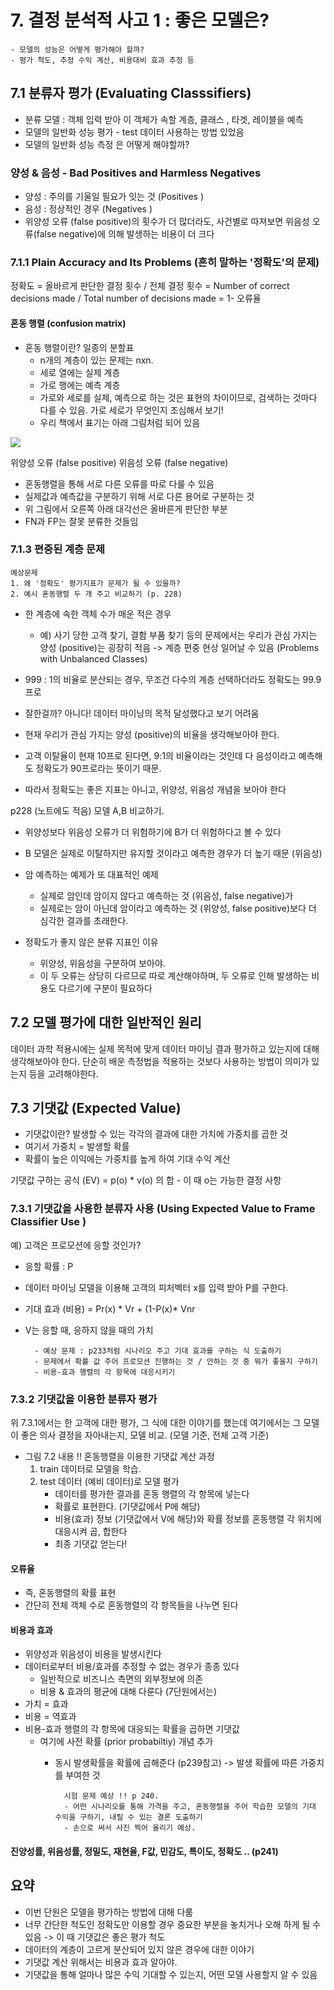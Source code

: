 # 7. 결정 분석적 사고 1 : 좋은 모델은?

	- 모델의 성능은 어떻게 평가해야 할까?
	- 평가 척도, 추정 수익 계산, 비용대비 효과 추정 등

## 7.1 분류자 평가 (Evaluating Classsifiers)

- 분류 모델 : 객체 입력 받아 이 객체가 속할 계층, 클래스 , 타겟, 레이블을 예측
- 모델의 일반화 성능 평가 - test 데이터 사용하는 방법 있었음
- 모델의 일반화 성능 측정 은 어떻게 해야할까?

### 양성 & 음성 - Bad Positives and Harmless Negatives 
- 양성 : 주의를 기울일 필요가 잇는 것 (Positives )
- 음성 : 정상적인 경우 (Negatives )
- 위양성 오류 (false positive)의 횟수가 더 많더라도, 사건별로 따져보면 위음성 오류(false negative)에 의해 발생하는 비용이 더 크다


### 7.1.1 Plain Accuracy and Its Problems (흔히 말하는 '정확도'의 문제)

정확도 = 올바르게 판단한 결정 횟수 / 전체 결정 횟수 
= Number of correct decisions made / Total number of decisions made
= 1- 오류율

#### 혼동 행렬 (confusion matrix)
- 혼동 행렬이란? 일종의 분할표
	- n개의 계층이 있는 문제는 nxn.
	- 세로 열에는 실제 계층
	- 가로 행에는 예측 계층
	- 가로와 세로를 실제, 예측으로 하는 것은 표현의 차이이므로, 검색하는 것마다 다를 수 있음. 가로 세로가 무엇인지 조심해서 보기!
	- 우리 책에서 표기는 아래 그림처럼 되어 있음

![](https://miro.medium.com/max/712/1*Z54JgbS4DUwWSknhDCvNTQ.png)

위양성 오류 (false positive)
위음성 오류 (false negative)

- 혼동행렬을 통해 서로 다른 오류를 따로 다룰 수 있음
- 실제값과 예측값을 구분하기 위해 서로 다른 용어로 구분하는 것
- 위 그림에서 오른쪽 아래 대각선은 올바른게 판단한 부분
- FN과 FP는 잘못 분류한 것들임

### 7.1.3 편중된 계층 문제

	예상문제
	1. 왜 '정확도' 평가지표가 문제가 될 수 있을까?
	2. 예시 혼동행렬 두 개 주고 비교하기 (p. 228)
	
- 한 계층에 속한 객체 수가 매운 적은 경우
	- 예) 사기 당한 고객 찾기, 결함 부품 찾기 등의 문제에서는 우리가 관심 가지는 양성 (positive)는 굉장히 적음 -> 계층 편중 현상 일어날 수 있음 (Problems with Unbalanced Classes)
- 999 : 1의 비율로 분산되는 경우, 무조건 다수의 계층 선택하더라도 정확도는 99.9프로
- 잘한걸까? 아니다! 데이터 마이닝의 목적 달성했다고 보기 어려움

- 현재 우리가 관심 가지는 양성 (positive)의 비율을 생각해보아야 한다.
- 고객 이탈율이 현재 10프로 된다면, 9:1의 비율이라는 것인데 다 음성이라고 예측해도 정확도가 90프로라는 뜻이기 때문.
- 따라서 정확도는 좋은 지표는 아니고, 위양성, 위음성 개념을 보아야 한다

p228 (노트에도 적음) 모델 A,B 비교하기.
- 위양성보다 위음성 오류가 더 위험하기에 B가 더 위험하다고 볼 수 있다
- B 모델은 실제로 이탈하지만 유지할 것이라고 예측한 경우가 더 높기 때문 (위음성)

- 암 예측하는 예제가 또 대표적인  예제
	- 실제로 암인데 암이지 않다고 예측하는 것 (위음성, false negative)가
	- 실제로는 암이 아닌데 암이라고 예측하는 것 (위양성, false positive)보다 더 심각한 결과를 초래한다.

- 정확도가 좋지 않은 분류 지표인 이유
	- 위양성, 위음성을 구분하여 보아야.
	- 이 두 오류는 상당히 다르므로 따로 계산해야하며, 두 오류로 인해 발생하는 비용도 다르기에 구분이 필요하다

## 7.2 모델 평가에 대한 일반적인 원리

데이터 과학 적용시에는 실제 목적에 맞게 데이터 마이닝 결과 평가하고 있는지에 대해 생각해보아야 한다. 단순히 배운 측정법을 적용하는 것보다 사용하는 방법이 의미가 있는지 등을 고려해야한다.

## 7.3 기댓값 (Expected Value)

- 기댓값이란? 발생할 수 있는 각각의 결과에 대한 가치에 가중치를 곱한 것
- 여기서 가중치 = 발생할 확률
- 확률이 높은 이익에는 가중치를 높게 하여 기대 수익 계산

기댓값 구하는 공식 (EV) = p(o) * v(o) 의 합
	- 이 때 o는 가능한 결정 사항

### 7.3.1 기댓값을 사용한 분류자 사용 (Using Expected Value to Frame Classifier Use )

예) 고객은 프로모션에 응할 것인가?
- 응할 확률 : P
- 데이터 마이닝 모델을 이용해 고객의 피처벡터 x를 입력 받아 P를 구한다.
- 기대 효과 (비용) = Pr(x) * Vr + (1-P(x)* Vnr
- V는 응할 때, 응하지 않을 때의 가치

		- 예상 문제 : p233처럼 시나리오 주고 기대 효과를 구하는 식 도출하기
		- 문제에서 확률 값 주어 프로모션 진행하는 것 / 안하는 것 중 뭐가 좋을지 구하기 
		- 비용-효과 행렬의 각 항목에 대응시키기

### 7.3.2 기댓값을 이용한 분류자 평가

위 7.3.1에서는 한 고객에 대한 평가, 그 식에 대한 이야기를 했는데
여기에서는 그 모델이 좋은 의사 결정을 자아내는지, 모델 비교. (모델 기준, 전체 고객 기준)

- 그림 7.2 내용 !! 혼동행렬을 이용한 기댓값 계산 과정
	1. train 데이터로 모델을 학습.
	2. test 데이터 (예비 데이터)로 모델 평가
		- 데이터를 평가한 결과를 혼동 행렬의 각 항목에 넣는다
		- 확률로 표현한다. (기댓값에서 P에 해당)
		- 비용(효과) 정보 (기댓값에서 V에 해당)와 확률 정보를 혼동행렬 각 위치에 대응시켜 곱, 합한다
		- 최종 기댓값 얻는다!

#### 오류율

* 즉, 혼동행렬의 확률 표현
* 간단히 전체 객체 수로 혼동행렬의 각 항목들을 나누면 된다

#### 비용과 효과
* 위양성과 위음성이 비용을 발생시킨다
* 데이터로부터 비용/효과를 추정할 수 없는 경우가 종종 있다
	* 일반적으로 비즈니스 측면의 외부정보에 의존
	* 비용 & 효과의 평균에 대해 다룬다 (7단원에서는)
* 가치 = 효과
* 비용 = 역효과
* 비용-효과 행렬의 각 항목에 대응되는 확률을 곱하면 기댓값
	*  여기에 사전 확률 (prior probabiltiy) 개념 추가
		* 동시 발생확률을 확률에 곱해준다 (p239참고) -> 발생 확률에 따른 가중치를 부여한 것

				시험 문제 예상 !! p 240.
				- 어떤 시나리오를 통해 가격을 주고, 혼동행렬을 주어 학습한 모델의 기대 수익을 구하기, 내릴 수 있는 결론 도출하기
				- 손으로 써서 사진 찍어 올리기 예상.

#### 진양성률, 위음성률, 정밀도, 재현율, F값, 민감도, 특이도, 정확도  .. (p241)

## 요약

- 이번 단원은 모델을 평가하는 방법에 대해 다룸
- 너무 간단한 척도인 정확도만 이용할 경우 중요한 부분을 놓치거나 오해 하게 될 수 있음
-> 이 때 기댓값은 좋은 평가 척도
- 데이터의 계층이 고르게 분산되어 있지 않은 경우에 대한 이야기
- 기댓값 계산 위해서는 비용과 효과 알아야. 
- 기댓값을 통해 얼마나 많은 수익 기대할 수 있는지, 어떤 모델 사용할지 알 수 있음
